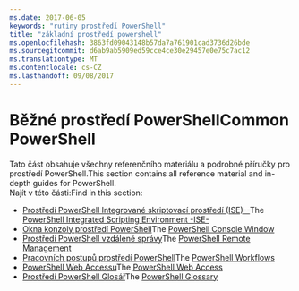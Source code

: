 ```yaml
---
ms.date: 2017-06-05
keywords: "rutiny prostředí PowerShell"
title: "základní prostředí powershell"
ms.openlocfilehash: 3863fd09043148b57da7a761901cad3736d26bde
ms.sourcegitcommit: d6ab9ab5909ed59cce4ce30e29457e0e75c7ac12
ms.translationtype: MT
ms.contentlocale: cs-CZ
ms.lasthandoff: 09/08/2017
---
```

# <a name="common-powershell"></a><span data-ttu-id="b0831-103">Běžné prostředí PowerShell</span><span class="sxs-lookup"><span data-stu-id="b0831-103">Common PowerShell</span></span>
<span data-ttu-id="b0831-104">Tato část obsahuje všechny referenčního materiálu a podrobné příručky pro prostředí PowerShell.</span><span class="sxs-lookup"><span data-stu-id="b0831-104">This section contains all reference material and in-depth guides for PowerShell.</span></span>  
<span data-ttu-id="b0831-105">Najít v této části:</span><span class="sxs-lookup"><span data-stu-id="b0831-105">Find in this section:</span></span>
- <span data-ttu-id="b0831-106">[Prostředí PowerShell Integrované skriptovací prostředí (ISE)--](ise-guide.md)</span><span class="sxs-lookup"><span data-stu-id="b0831-106">The [PowerShell Integrated Scripting Environment -ISE-](ise-guide.md)</span></span>
- <span data-ttu-id="b0831-107">[Okna konzoly prostředí PowerShell](console-guide.md)</span><span class="sxs-lookup"><span data-stu-id="b0831-107">The [PowerShell Console Window](console-guide.md)</span></span>
- <span data-ttu-id="b0831-108">[Prostředí PowerShell vzdálené správy](Running-Remote-Commands.md)</span><span class="sxs-lookup"><span data-stu-id="b0831-108">The [PowerShell Remote Management](Running-Remote-Commands.md)</span></span>
- <span data-ttu-id="b0831-109">[Pracovních postupů prostředí PowerShell](workflows-guide.md)</span><span class="sxs-lookup"><span data-stu-id="b0831-109">The [PowerShell Workflows](workflows-guide.md)</span></span>
- <span data-ttu-id="b0831-110">[PowerShell Web Accessu](web-access.md)</span><span class="sxs-lookup"><span data-stu-id="b0831-110">The [PowerShell Web Access](web-access.md)</span></span>
- <span data-ttu-id="b0831-111">[Prostředí PowerShell Glosář](../Windows-PowerShell-Glossary.md)</span><span class="sxs-lookup"><span data-stu-id="b0831-111">The [PowerShell Glossary](../Windows-PowerShell-Glossary.md)</span></span>

